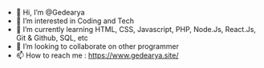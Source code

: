 - 👋 Hi, I’m @Gedearya
- 👀 I’m interested in Coding and Tech
- 🌱 I’m currently learning HTML, CSS, Javascript, PHP, Node.Js, React.Js, Git & Github, SQL, etc
- 💞️ I’m looking to collaborate on other programmer
- 📫 How to reach me : https://www.gedearya.site/

<!---
Gedearya/Gedearya is a ✨ special ✨ repository because its `README.md` (this file) appears on your GitHub profile.
You can click the Preview link to take a look at your changes.
--->
